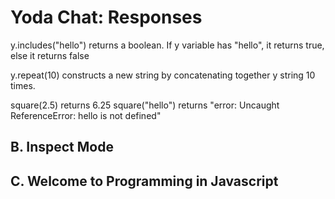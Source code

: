 Yoda Chat: Responses
================
y.includes("hello") returns a boolean. If y variable has "hello", it returns true, else it returns false

y.repeat(10) constructs a new string by concatenating together y string 10 times.

square(2.5) returns 6.25
square("hello") returns "error: Uncaught ReferenceError: hello is not defined"




B. Inspect Mode
---------------


C. Welcome to Programming in Javascript
---------------------------------------